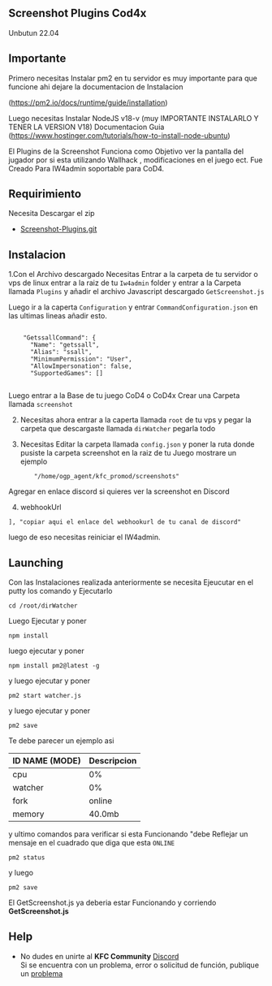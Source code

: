 ## Screenshot Plugins Cod4x 
Unbutun 22.04

## Importante
Primero necesitas Instalar pm2 en tu servidor es muy importante para que funcione ahi dejare la documentacion de Instalacion 

(https://pm2.io/docs/runtime/guide/installation)

Luego necesitas Instalar NodeJS v18-v (muy IMPORTANTE INSTALARLO Y TENER LA VERSION V18)
Documentacion Guia 
(https://www.hostinger.com/tutorials/how-to-install-node-ubuntu)



El Plugins de la Screenshot Funciona como Objetivo ver la pantalla del jugador por si esta utilizando Wallhack , modificaciones en el juego ect.
Fue Creado Para IW4admin soportable para CoD4.

## Requirimiento
Necesita Descargar el zip 
- [Screenshot-Plugins.git](https://github.com/szircj/Screenshot-Plugins/archive/refs/heads/master.zip) 

## Instalacion 
1.Con el Archivo descargado Necesitas Entrar a la carpeta de tu servidor o vps de linux entrar a la raiz de tu  `Iw4admin` folder y entrar a la Carpeta llamada
`Plugins` y añadir el archivo Javascript descargado `GetScreenshot.js`

Luego ir a la caperta `Configuration` y entrar `CommandConfiguration.json` 
en las ultimas lineas añadir esto.     
     
```
    
    "GetssallCommand": {
      "Name": "getssall",
      "Alias": "ssall",
      "MinimumPermission": "User",
      "AllowImpersonation": false,
      "SupportedGames": []
    
```
Luego entrar a la Base de tu juego CoD4 o CoD4x Crear una Carpeta llamada `screenshot`

2. Necesitas ahora entrar a la caperta llamada `root` de tu vps y pegar la carpeta que descargaste llamada `dirWatcher` pegarla todo

3. Necesitas Editar la carpeta llamada `config.json` y poner la ruta donde pusiste la carpeta screenshot en la raiz de tu Juego mostrare un ejemplo
 ``` "ssPaths": [
        "/home/ogp_agent/kfc_promod/screenshots"
```
Agregar en enlace discord si quieres ver la screenshot en Discord 

4. webhookUrl 

`],
    "copiar aqui el enlace del webhookurl de tu canal de discord"`
   
luego de eso necesitas reiniciar el IW4admin.

## Launching  
Con las Instalaciones realizada anteriormente se necesita Ejeucutar en el putty los comando y Ejecutarlo 

```console
cd /root/dirWatcher
```
Luego Ejecutar y poner 
```
npm install
```
luego ejecutar y poner 
```
npm install pm2@latest -g
```
 y luego ejecutar y poner 
 ```
 pm2 start watcher.js
```
y luego ejecutar y poner 
 ```
pm2 save
 ```

Te debe parecer un ejemplo asi 

| ID  NAME   (MODE)     |   Descripcion         |                                    
|-----------------------|-----------------------|
| cpu                   |     0%                |
| watcher               |    0%                 |    
| fork                  |   online              |     
|  memory               |  40.0mb               |         

y ultimo comandos para verificar si esta Funcionando "debe Reflejar un mensaje en el cuadrado que diga que esta `ONLINE`

```
pm2 status
```
y luego 
```
pm2 save
```

El GetScreenshot.js ya deberia estar Funcionando y corriendo **GetScreenshot.js**

## Help
* No dudes en unirte al **KFC Community** [Discord](https://discord.gg/DeZkVyrrrr)  
Si se encuentra con un problema, error o solicitud de función, publique un [problema](https://github.com/szircj/Screenshot-Plugins/issues)
